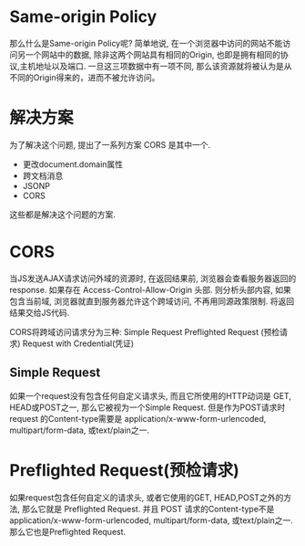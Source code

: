 # Same-origin Policy

那么什么是Same-origin Policy呢?
简单地说, 在一个浏览器中访问的网站不能访问另一个网站中的数据,
除非这两个网站具有相同的Origin, 也即是拥有相同的协议,主机地址以及端口.
一旦这三项数据中有一项不同,
那么该资源就将被认为是从不同的Origin得来的，进而不被允许访问。

# 解决方案

为了解决这个问题, 提出了一系列方案 CORS 是其中一个.

* 更改document.domain属性
* 跨文档消息
* JSONP
* CORS

这些都是解决这个问题的方案.

# CORS

当JS发送AJAX请求访问外域的资源时, 在返回结果前,
浏览器会查看服务器返回的 response.
如果存在 Access-Control-Allow-Origin 头部. 则分析头部内容,
如果包含当前域, 浏览器就直到服务器允许这个跨域访问, 不再用同源政策限制.
将返回结果交给JS代码.

CORS将跨域访问请求分为三种:
Simple Request
Preflighted Request (预检请求)
Request with Credential(凭证)

## Simple Request

如果一个request没有包含任何自定义请求头,
而且它所使用的HTTP动词是 GET, HEAD或POST之一,
那么它被视为一个Simple Request.
但是作为POST请求时 request 的Content-type需要是
application/x-www-form-urlencoded, multipart/form-data, 或text/plain之一.

# Preflighted Request(预检请求)

如果request包含任何自定义的请求头, 或者它使用的GET, HEAD,POST之外的方法,
那么它就是 Preflighted Request.
并且 POST 请求的Content-type不是
application/x-www-form-urlencoded, multipart/form-data, 或text/plain之一.
那么它也是Preflighted Request.



